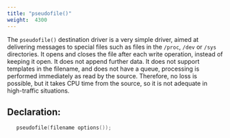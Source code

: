 ```yaml
---
title: "pseudofile()"
weight:  4300
---
```

<!-- DISCLAIMER: This file is based on the syslog-ng Open Source Edition documentation https://github.com/balabit/syslog-ng-ose-guides/commit/2f4a52ee61d1ea9ad27cb4f3168b95408fddfdf2 and is used under the terms of The syslog-ng Open Source Edition Documentation License. The file has been modified by Axoflow. -->

The `pseudofile()` destination driver is a very simple driver, aimed at delivering messages to special files such as files in the `/proc`, `/dev` or `/sys` directories. It opens and closes the file after each write operation, instead of keeping it open. It does not append further data. It does not support templates in the filename, and does not have a queue, processing is performed immediately as read by the source. Therefore, no loss is possible, but it takes CPU time from the source, so it is not adequate in high-traffic situations.


## Declaration:

```c
   pseudofile(filename options());

```

